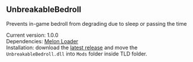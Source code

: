 ## UnbreakableBedroll
Prevents in-game bedroll from degrading due to sleep or passing the time

Current version: 1.0.0\
Dependencies: [Melon Loader](https://github.com/LavaGang/MelonLoader/releases)\
Installation: download the [latest release](https://github.com/filadog/TheLongDarkMods/releases/tag/UnbreakableBedroll1.0.0) and move the <code>UnbreakableBedroll.dll</code> into <code>Mods</code> folder inside TLD folder.
